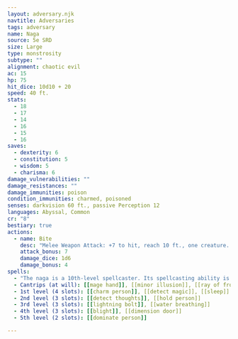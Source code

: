 ```yaml
---
layout: adversary.njk
navtitle: Adversaries
tags: adversary
name: Naga
source: 5e SRD
size: Large
type: monstrosity
subtype: ""
alignment: chaotic evil
ac: 15
hp: 75
hit_dice: 10d10 + 20
speed: 40 ft.
stats:
  - 18
  - 17
  - 14
  - 16
  - 15
  - 16
saves:
  - dexterity: 6
  - constitution: 5
  - wisdom: 5
  - charisma: 6
damage_vulnerabilities: ""
damage_resistances: ""
damage_immunities: poison
condition_immunities: charmed, poisoned
senses: darkvision 60 ft., passive Perception 12
languages: Abyssal, Common
cr: "8"
bestiary: true
actions:
  - name: Bite
    desc: "Melee Weapon Attack: +7 to hit, reach 10 ft., one creature. Hit: 7 (1d6 + 4) piercing damage, and the target must make a DC 13 Constitution saving throw, taking 31 (7d8) poison damage on a failed save, or half as much damage on a successful one."
    attack_bonus: 7
    damage_dice: 1d6
    damage_bonus: 4
spells:
  - "The naga is a 10th-level spellcaster. Its spellcasting ability is Intelligence (spell save DC 14, +6 to hit with spell attacks), and it needs only verbal components to cast its spells. It has the following wizard spells prepared:"
  - Cantrips (at will): [[mage hand]], [[minor illusion]], [[ray of frost]]
  - 1st level (4 slots): [[charm person]], [[detect magic]], [[sleep]]
  - 2nd level (3 slots): [[detect thoughts]], [[hold person]]
  - 3rd level (3 slots): [[lightning bolt]], [[water breathing]]
  - 4th level (3 slots): [[blight]], [[dimension door]]
  - 5th level (2 slots): [[dominate person]]

---
```

